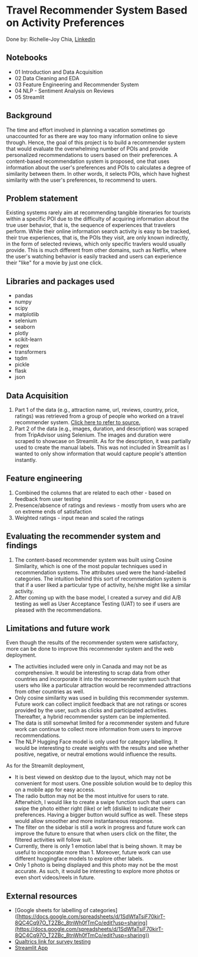 # Travel Recommender System Based on Activity Preferences

Done by: Richelle-Joy Chia, [Linkedin](https://www.linkedin.com/in/richelle-joy-chia/)

## **Notebooks**

- 01 Introduction and Data Acquisition
- 02 Data Cleaning and EDA
- 03 Feature Engineering and Recommender System
- 04 NLP - Sentiment Analysis on Reviews
- 05 Streamlit


## **Background**

The time and effort involved in planning a vacation sometimes go unaccounted for as there are way too many information online to sieve through. Hence, the goal of this project is to build a recommender system that would evaluate the overwhelming number of POIs and provide personalized recommendations to users based on their preferences. A content-based recommendation system is proposed, one that uses information about the user's preferences and POIs to calculates a degree of similarity between them. In other words, it selects POIs, which have highest similarity with the user's preferences, to recommend to users. 

## **Problem statement**

Existing systems rarely aim at recommending tangible itineraries for tourists within a specific POI due to the difficulty of acquiring information about the true user behavior, that is, the sequence of experiences that travelers perform. While their online information search activity is easy to be tracked, their true experiences, that is, the POIs they visit, are only known indirectly, in the form of selected reviews, which only specific travlers would usually provide. This is much different from other domains, such as Netflix, where the user's watching behavior is easily tracked and users can experience their "like" for a movie by just one click.

## **Libraries and packages used**

- pandas
- numpy
- scipy
- matplotlib
- selenium
- seaborn
- plotly
- scikit-learn
- regex
- transformers
- tqdm
- pickle
- flask
- json

## **Data Acquisition** 

1. Part 1 of the data (e.g., attraction name, url, reviews, country, price, ratings) was retrieved from a group of people who worked on a travel recommender system. [Click here to refer to source.](http://localhost:8888/files/Capstone%20files/%5Bhttps%3A/github.com/sachinnpraburaj/Intelligent-Travel-Recommendation-System/tree/master/outputs%5D(https%3A/github.com/sachinnpraburaj/Intelligent-Travel-Recommendation-System/tree/master/outputs)?_xsrf=2%7Cb41084ba%7C04a82f1fb2c7dd7f3784b231db96d008%7C1668645866)
2. Part 2 of the data (e.g., images, duration, and description) was scraped from TripAdvisor using Selenium. The images and duration were scraped to showcase on Streamlit. As for the description, it was partially used to create the manual labels. This was not included in Streamlit as I wanted to only show information that would capture people's attention instantly.

## **Feature engineering**

1. Combined the columns that are related to each other - based on feedback from user testing 
2. Presence/absence of ratings and reviews - mostly from users who are on extreme ends of satisfaction 
3. Weighted ratings - input mean and scaled the ratings 

## **Evaluating the recommender system and findings**

1. The content-based recommender system was built using Cosine Similarity, which is one of the most popular techniques used in recommendation systems. The attributes used were the hand-labelled categories. The intuition behind this sort of recommendation system is that if a user liked a particular type of activity, he/she might like a similar activity.
2. After coming up with the base model, I created a survey and did A/B testing as well as User Acceptance Testing (UAT) to see if users are pleased with the recommendations.

## **Limitations and future work**

Even though the results of the recommender system were satisfactory, more can be done to improve this recommender system and the web deployment.

- The activities included were only in Canada and may not be as comprehensive. It would be interesting to scrap data from other countries and incorporate it into the recommender system such that users who like a particular attraction would be recommended attractions from other countries as well.
- Only cosine similarity was used in building this recommender systemm. Future work can collect implicit feedback that are not ratings or scores provided by the user, such as clicks and participated activities. Thereafter, a hybrid recommender system can be implemented.
- The data is still somewhat limited for a recommender system and future work can continue to collect more information from users to improve recommendations.
- The NLP Hugging Face model is only used for category labelling. It would be interesting to create weights with the results and see whether positive, negative, or neutral emotions would influence the results.

As for the Streamlit deployment,

- It is best viewed on desktop due to the layout, which may not be convenient for most users. One possible solution would be to deploy this on a mobile app for easy access.
- The radio button may not be the most intuitive for users to rate. Afterwhich, I would like to create a swipe function such that users can swipe the photo either right (like) or left (dislike) to indicate their preferences. Having a bigger button would suffice as well. These steps would allow smoother and more instantaneous response.
- The filter on the sidebar is still a work in progress and future work can improve the future to ensure that when users click on the fliter, the filtered activities will follow suit.
- Currently, there is only 1 emotion label that is being shown. It may be useful to incoporate more than 1. Moreover, future work can use different huggingface models to explore other labels.
- Only 1 photo is being displayed and this photo may not be the most accurate. As such, it would be interesting to explore more photos or even short videos/reels in future.

## **External resources**

- [Google sheets for labelling of categories] ([https://docs.google.com/spreadsheets/d/1SdWfaTsiF70kirT-8QC4Cq97O_T2ZBc_8tnWh0fTmCo/edit?usp=sharing](https://docs.google.com/spreadsheets/d/1SdWfaTsiF70kirT-8QC4Cq97O_T2ZBc_8tnWh0fTmCo/edit?usp=sharing))
- [Qualtrics link for survey testing]([https://ntuhss.az1.qualtrics.com/jfe/form/SV_0GIxdDgBGg9L7kG](https://ntuhss.az1.qualtrics.com/jfe/form/SV_0GIxdDgBGg9L7kG))
- [Streamlit App]([https://richellejoychia-streamlit-apps-streamlit-app-wtufwn.streamlit.app/](https://richellejoychia-streamlit-apps-streamlit-app-wtufwn.streamlit.app/))
